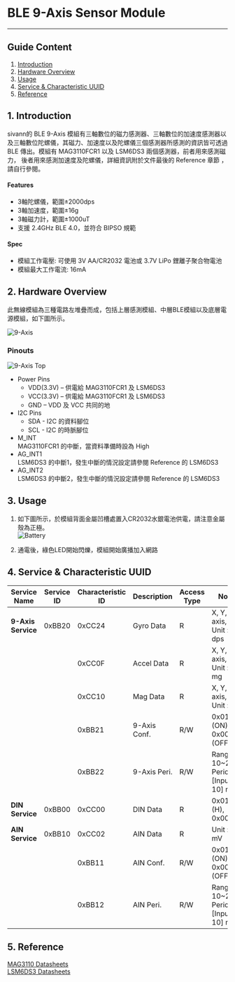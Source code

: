 # BLE 9-Axis Sensor Module 
---  

## Guide Content  

1. [Introduction](#Introduction)  
2. [Hardware Overview](#Hardware_Overview)  
3. [Usage](#Usage)  
4. [Service & Characteristic UUID](#Service_&_Characteristic_UUID)  
5. [Reference](#Reference)  


<a name="Introduction"></a>
## 1. Introduction  

sivann的 BLE 9-Axis 模組有三軸數位的磁力感測器、三軸數位的加速度感測器以及三軸數位陀螺儀，其磁力、加速度以及陀螺儀三個感測器所感測的資訊皆可透過 BLE 傳出。模組有 MAG3110FCR1 以及 LSM6DS3 兩個感測器，前者用來感測磁力， 後者用來感測加速度及陀螺儀，詳細資訊附於文件最後的 Reference 章節 ，請自行參閱。

#### Features  
 * 3軸陀螺儀，範圍±2000dps  
 * 3軸加速度，範圍±16g  
 * 3軸磁力計，範圍±1000uT  
 * 支援 2.4GHz BLE 4.0，並符合 BIPSO 規範  

#### Spec  
 * 模組工作電壓: 可使用 3V AA/CR2032 電池或 3.7V LiPo 鋰離子聚合物電池  
 * 模組最大工作電流: 16mA  


<a name="Hardware_Overview"></a>
## 2. Hardware Overview  

此無線模組為三種電路左堆疊而成，包括上層感測模組、中層BLE模組以及底層電源模組，如下圖所示。  

![9-Axis](http://i.imgur.com/Bqg16jLl.png "9-Axis")  

### Pinouts  
![9-Axis Top](http://i.imgur.com/Zw3pVH6m.png "9-Axis Top")  

* Power Pins  
  * VDD(3.3V) – 供電給 MAG3110FCR1 及 LSM6DS3  
  * VCC(3.3V) – 供電給 MAG3110FCR1 及 LSM6DS3  
  * GND – VDD 及 VCC 共同的地  
* I2C Pins  
  * SDA  - I2C 的資料腳位  
  * SCL  - I2C 的時脈腳位  
* M_INT  
  MAG3110FCR1 的中斷，當資料準備時設為 High  
* AG_INT1  
  LSM6DS3 的中斷1，發生中斷的情況設定請參閱 Reference 的 LSM6DS3  
* AG_INT2    
  LSM6DS3 的中斷2，發生中斷的情況設定請參閱 Reference 的 LSM6DS3  


<a name="Usage"></a>
## 3. Usage  

1. 如下圖所示，於模組背面金屬凹槽處置入CR2032水銀電池供電，請注意金屬殼為正極。  
![Battery](http://i.imgur.com/N79YOCmm.png "Battery")  

2. 通電後，綠色LED開始閃爍，模組開始廣播加入網路  


<a name="Service_&_Characteristic_UUID"></a>
## 4. Service & Characteristic UUID  

|  Service Name        |  Service ID  |  Characteristic ID  |  Description   |  Access Type  |  Note                                    |  
|----------------------|--------------|---------------------|----------------|---------------|------------------------------------------|  
|  **9-Axis Service**  |   0xBB20     |  0xCC24             |  Gyro Data     |  R            |  X, Y, Z axis, Unit : dps                |  
|                      |              |  0xCC0F             |  Accel Data    |  R            |  X, Y, Z axis, Unit : mg                 |  
|                      |              |  0xCC10             |  Mag Data      |  R            |  X, Y, Z axis, Unit : uT                 |  
|                      |              |  0xBB21             |  9-Axis Conf.  |  R/W          |  0x01 (ON), 0x00 (OFF)                   |  
|                      |              |  0xBB22             |  9-Axis Peri.  |  R/W          |  Range 10~255, Period = [Input * 10] ms  |  
|  **DIN Service**     |   0xBB00     |  0xCC00             |  DIN Data      |  R            |  0x01 (H), 0x00 (L)                      |  
|  **AIN Service**     |   0xBB10     |  0xCC02             |  AIN Data      |  R            |  Unit : mV                               |  
|                      |              |  0xBB11             |  AIN Conf.     |  R/W          |  0x01 (ON), 0x00 (OFF)                   |  
|                      |              |  0xBB12             |  AIN Peri.     |  R/W          |  Range 10~255, Period = [Input * 10] ms  |  


<a name="Reference"></a>
## 5. Reference  

[MAG3110 Datasheets](https://www.nxp.com/files/sensors/doc/data_sheet/MAG3110.pdf "MAG3110")  
[LSM6DS3 Datasheets](http://www.st.com/content/ccc/resource/technical/document/datasheet/a3/f5/4f/ae/8e/44/41/d7/DM00133076.pdf/files/DM00133076.pdf/jcr:content/translations/en.DM00133076.pdf "LSM6DS3")  

